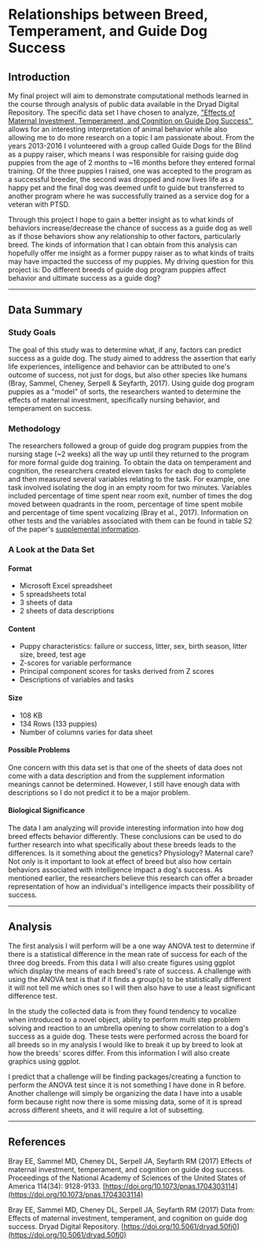 
# Relationships between Breed, Temperament, and Guide Dog Success

## Introduction

My final project will aim to demonstrate computational methods learned in the course through analysis of public data available in the Dryad Digital Repository. The specific data set I have chosen to analyze, ["Effects of Maternal Investment, Temperament, and Cognition on Guide Dog Success"](chrome-extension://oemmndcbldboiebfnladdacbdfmadadm/https://pdfs.semanticscholar.org/68db/9acf2604a9ed1b8d770fe24508c88970ea07.pdf), allows for an interesting interpretation of animal behavior while also allowing me to do more research on a topic I am passionate about. From the years 2013-2016 I volunteered with a group called Guide Dogs for the Blind as a puppy raiser, which means I was responsible for raising guide dog puppies from the age of 2 months to ~16 months before they entered formal training. Of the three puppies I raised, one was accepted to the program as a successful breeder, the second was dropped and now lives life as a happy pet and the final dog was deemed unfit to guide but transferred to another program where he was successfully trained as a service dog for a veteran with PTSD. 

Through this project I hope to gain a better insight as to what kinds of behaviors increase/decrease the chance of success as a guide dog as well as if those behaviors show any relationship to other factors, particularly breed. The kinds of information that I can obtain from this analysis can hopefully offer me insight as a former puppy raiser as to what kinds of traits may have impacted the success of my puppies. My driving question for this project is: Do different breeds of guide dog program puppies affect behavior and ultimate success as a guide dog? 




<hr>

## Data Summary

### Study Goals
The goal of this study was to determine what, if any, factors can predict success as a guide dog. The study aimed to address the assertion that early life experiences, intelligence and behavior can be attributed to one's outcome of success, not just for dogs, but also other species like humans (Bray, Sammel, Cheney, Serpell & Seyfarth, 2017). Using guide dog program puppies as a "model" of sorts, the researchers wanted to determine the effects of maternal investment, specifically nursing behavior, and temperament on success. 

### Methodology
The researchers followed a group of guide dog program puppies from the nursing stage (~2 weeks) all the way up until they returned to the program for more formal guide dog training. To obtain the data on temperament and cognition, the researchers created eleven tasks for each dog to complete  and then measured several variables relating to the task. For example, one task involved isolating the dog in an empty room for two minutes. Variables included percentage of time spent near room exit, number of times the dog moved between quadrants in the room, percentage of time spent mobile and percentage of time spent vocalizing (Bray et al., 2017). Information on other tests and the variables associated with them can be found in table S2 of the paper's [supplemental information](https://www.pnas.org/content/pnas/suppl/2017/08/02/1704303114.DCSupplemental/pnas.201704303SI.pdf?targetid=nameddest%3DSTXT). 

### A Look at the Data Set
#### Format
 - Microsoft Excel spreadsheet
 - 5 spreadsheets total
 - 3 sheets of data
 - 2 sheets of data descriptions
#### Content
 - Puppy characteristics: failure or success, litter, sex, birth season, litter size, breed, test age
 - Z-scores for variable performance
 - Principal component scores for tasks derived from Z scores
 - Descriptions of variables and tasks
 
#### Size
- 108 KB
- 134 Rows (133 puppies)
- Number of columns varies for data sheet

#### Possible Problems
One concern with this data set is that one of the sheets of data does not come with a data description and from the supplement information meanings cannot be determined. However, I still have enough data with descriptions so I do not predict it to be a major problem. 

#### Biological Significance
The data I am analyzing will provide interesting information into how dog breed effects behavior differently. These conclusions can be used to do further research into what specifically about these breeds leads to the differences. Is it something about the genetics? Physiology? Maternal care? Not only is it important to look at effect of breed but also how certain behaviors associated with intelligence impact a dog's success. As mentioned earlier, the researchers believe this research can offer a broader representation of how an individual's intelligence impacts their possibility of success. 




<hr>

## Analysis

The first analysis I will perform will be a one way ANOVA test to determine if there is a statistical difference in the mean rate of success for each of the three dog breeds. From this data I will also create figures using ggplot which display the means of each breed's rate of success. A challenge with using the ANOVA test is that if it finds a group(s) to be statistically different it will not tell me which ones so I will then also have to use a least significant difference test. 

In the study the collected data is from they found tendency to vocalize when introduced to a novel object, ability to perform multi step problem solving and reaction to an umbrella opening to show correlation to a dog's success as a guide dog. These tests were performed across the board for all breeds so in my analysis I would like to break it up by breed to look at how the breeds' scores differ. From this information I will also create graphics using ggplot. 

I predict that a challenge will be finding packages/creating a function to perform the ANOVA test since it is not something I have done in R before. Another challenge will simply be organizing the data I have into a usable form because right now there is some missing data, some of it is spread across different sheets, and it will require a lot of subsetting.  





<hr>

## References 


Bray EE, Sammel MD, Cheney DL, Serpell JA, Seyfarth RM (2017) Effects of maternal investment, temperament, and cognition on guide dog success. Proceedings of the National Academy of Sciences of the United States of America 114(34): 9128-9133. [https://doi.org/10.1073/pnas.1704303114](https://doi.org/10.1073/pnas.1704303114)

Bray EE, Sammel MD, Cheney DL, Serpell JA, Seyfarth RM (2017) Data from: Effects of maternal investment, temperament, and cognition on guide dog success. Dryad Digital Repository. [https://doi.org/10.5061/dryad.50fj0](https://doi.org/10.5061/dryad.50fj0)
